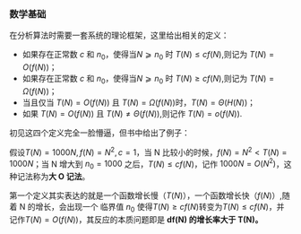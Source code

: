 ### 数学基础

在分析算法时需要一套系统的理论框架，这里给出相关的定义：

+ 如果存在正常数 $c$ 和 $n_0$，使得当$N⩾n_0$ 时 $T(N)≤cf(N)$,则记为 $T(N)=O(f(N))$；
+ 如果存在正常数 $c$ 和 $n_0$，使得当$N⩾n_0$ 时 $T(N)≥cf(N)$,则记为 $T(N)=Ω(f(N))$；
+ 当且仅当 $T(N)=O(f(N))$ 且 $T(N)=Ω(f(N))$时，$T(N)=Θ(H(N))$；
+ 如果 $T(N)=O(f(N))$ 且 $T(N)≠Θ(f(N))$,则记作 $T(N)=o(f(N))$.

初见这四个定义完全一脸懵逼，但书中给出了例子：

假设$T(N)=1000N, f(N)=N^2,c=1$，当 N 比较小的时候，$f(N)=N^2 < T(N)=1000N$；当 N 增大到 $n_0=1000$ 之后，$T(N)≤cf(N)$，记作 $1000N = O(N^2)$，这种记法称为**大 O 记法**。

第一个定义其实表达的就是一个函数增长慢（$T(N)$），一个函数增长快（$f(N)$）,随着 N 的增长，会出现一个 临界值 $n_0$ 使得$T(N)≥cf(N)$转变为$T(N)≤cf(N)$，并记作$T(N)=O(f(N))$，其反应的本质问题即是 **$\boldsymbol  {df(N)}$ 的增长率大于 $\boldsymbol{T(N)}$。**

